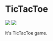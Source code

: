 # TicTacToe

<a href="https://zenhub.io"><img src="https://raw.githubusercontent.com/ZenHubIO/support/master/zenhub-badge.png"></a> <a href="https://projects.spring.io/spring-boot/"> <img src="https://img.shields.io/badge/Spring-Boot-green.svg"></a>


It's TicTacToe game.
